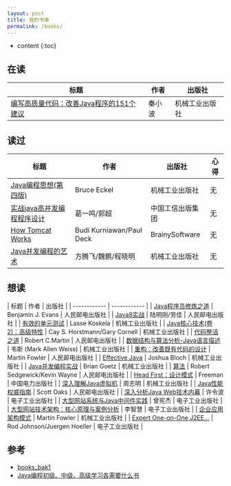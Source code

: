 ```yaml
---
layout: post
title: 我的书单
permalink: /books/
---
```


* content
{:toc}

## 在读

| 标题  | 作者 | 出版社 |
| --- | --- | --- |
| [编写高质量代码：改善Java程序的151个建议](https://book.douban.com/subject/7059903) | 秦小波 | 机械工业出版社 |

## 读过

| 标题  | 作者 | 出版社 | 心得  |
| --- | --- | --- | --- |
| [Java编程思想(第四版)](https://book.douban.com/subject/2130190) | Bruce Eckel  | 机械工业出版社 | 无 |
| [实战java高并发编程程序设计](https://book.douban.com/subject/26663605) | 葛一鸣/郭超 | 中国工信出版集团 | 无 |
| [How Tomcat Works](https://book.douban.com/subject/1943128) | Budi Kurniawan/Paul Deck | BrainySoftware |无 |
| [Java并发编程的艺术](https://book.douban.com/subject/26591326) | 方腾飞/魏鹏/程晓明 | 机械工业出版社 | 无 |

## 想读

| 标题  | 作者 | 出版社 |
| ------------ | ------------ |
| [Java程序员修炼之道](https://book.douban.com/subject/24841235) | Benjamin J. Evans | 人民邮电出版社 |
| [Java8实战](https://book.douban.com/subject/26772632) | 陆明刚/劳佳 | 人民邮电出版社 |
| [有效的单元测试](https://book.douban.com/subject/26364867) | Lasse Koskela | 机械工业出版社 |
| [Java核心技术(卷2)：高级特性](https://book.douban.com/subject/25841326) | Cay S. Horstmann/Gary Cornell | 机械工业出版社 |
| [代码整洁之道](https://book.douban.com/subject/26919457) | Robert C.Martin | 人民邮电出版社 |
| [数据结构与算法分析-Java语言描述](https://book.douban.com/subject/26745780) | 韦斯 (Mark Allen Weiss) | 机械工业出版社 |
| [重构：改善既有代码的设计](https://book.douban.com/subject/4262627) | Martin Fowler | 人民邮电出版社 |
| [Effective Java](https://book.douban.com/subject/3360807) | Joshua Bloch | 机械工业出版社 |
| [Java并发编程实战](https://book.douban.com/subject/10484692) | Brian Goetz | 机械工业出版社 |
| [算法](https://book.douban.com/subject/19952400) | Robert Sedgewick/Kevin Wayne | 人民邮电出版社 |
| [Head First：设计模式](https://book.douban.com/subject/2243615) | Freeman | 中国电力出版社 |
| [深入理解Java虚拟机](https://book.douban.com/subject/24722612) | 周志明 | 机械工业出版社 |
| [Java性能权威指南](https://book.douban.com/subject/26740520) | Scott Oaks | 人民邮电出版社 |
| [深入分析Java Web技术内幕](https://book.douban.com/subject/25953851) | 许令波 | 电子工业出版社 |
| [大型网站系统与Java中间件实践](https://book.douban.com/subject/25867042) | 曾宪杰 | 电子工业出版社 |
| [大型网站技术架构：核心原理与案例分析](https://book.douban.com/subject/25723064) | 李智慧 | 电子工业出版社 |
| [企业应用架构模式](https://book.douban.com/subject/4826290) | Martin Fowler | 机械工业出版社 |
| [Expert One-on-One J2EE...](https://book.douban.com/subject/1436131) | Rod Johnson/Juergen Hoeller | 电子工业出版社 |

## 参考

+ [books_bak1](./books_bak1)
+ [Java编程初级、中级、高级学习各需要什么书](https://www.jianshu.com/p/5d52775605d0)